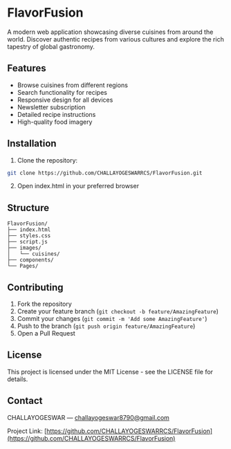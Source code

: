 # FlavorFusion

A modern web application showcasing diverse cuisines from around the world. Discover authentic recipes from various cultures and explore the rich tapestry of global gastronomy.

## Features

- Browse cuisines from different regions
- Search functionality for recipes
- Responsive design for all devices
- Newsletter subscription
- Detailed recipe instructions
- High-quality food imagery

## Installation

1. Clone the repository:
```bash
git clone https://github.com/CHALLAYOGESWARRCS/FlavorFusion.git
```

2. Open index.html in your preferred browser

## Structure

```
FlavorFusion/
├── index.html
├── styles.css
├── script.js
├── images/
│   └── cuisines/
├── components/
└── Pages/
```

## Contributing

1. Fork the repository
2. Create your feature branch (`git checkout -b feature/AmazingFeature`)
3. Commit your changes (`git commit -m 'Add some AmazingFeature'`)
4. Push to the branch (`git push origin feature/AmazingFeature`)
5. Open a Pull Request

## License

This project is licensed under the MIT License - see the LICENSE file for details.

## Contact
CHALLAYOGESWAR — challayogeswar8790@gmail.com

Project Link: [https://github.com/CHALLAYOGESWARRCS/FlavorFusion](https://github.com/CHALLAYOGESWARRCS/FlavorFusion)